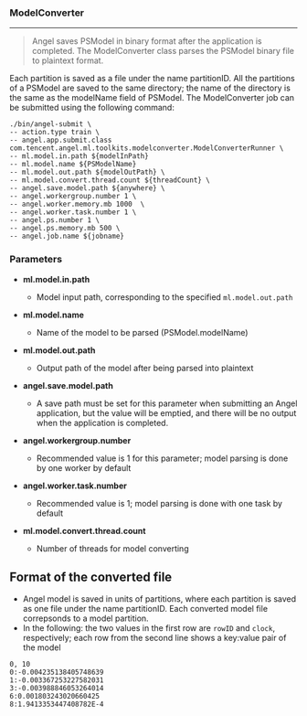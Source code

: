 ### ModelConverter

---

>  Angel saves PSModel in binary format after the application is completed. The ModelConverter class parses the PSModel binary file to plaintext format.

Each partition is saved as a file under the name partitionID. All the partitions of a PSModel are saved to the same directory; the name of the directory is the same as the modelName field of PSModel. The ModelConverter job can be submitted using the following command:

```bsh
./bin/angel-submit \
-- action.type train \
-- angel.app.submit.class com.tencent.angel.ml.toolkits.modelconverter.ModelConverterRunner \
-- ml.model.in.path ${modelInPath}
-- ml.model.name ${PSModelName}
-- ml.model.out.path ${modelOutPath} \
-- ml.model.convert.thread.count ${threadCount} \
-- angel.save.model.path ${anywhere} \
-- angel.workergroup.number 1 \
-- angel.worker.memory.mb 1000  \
-- angel.worker.task.number 1 \
-- angel.ps.number 1 \
-- angel.ps.memory.mb 500 \
-- angel.job.name ${jobname}
```

### **Parameters**

* **ml.model.in.path** 
	* Model input path, corresponding to the specified `ml.model.out.path`

* **ml.model.name** 
	* Name of the model to be parsed (PSModel.modelName)

* **ml.model.out.path** 
	* Output path of the model after being parsed into plaintext

* **angel.save.model.path** 
	* A save path must be set for this parameter when submitting an Angel application, but the value will be emptied, and there will be no output when the application is completed.

* **angel.workergroup.number** 
	* Recommended value is 1 for this parameter; model parsing is done by one worker by default

* **angel.worker.task.number**
	* Recommended value is 1; model parsing is done with one task by default

* **ml.model.convert.thread.count** 
	* Number of threads for model converting

## **Format of the converted file**

* Angel model is saved in units of partitions, where each partition is saved as one file under the name partitionID. Each converted model file correpsonds to a model partition.
* In the following: the two values in the first row are `rowID` and `clock`, respectively; each row from the second line shows a key:value pair of the model 

 ```
0, 10 	
0:-0.004235138405748639
1:-0.003367253227582031
3:-0.003988846053264014
6:0.001803243020660425
8:1.9413353447408782E-4
```

